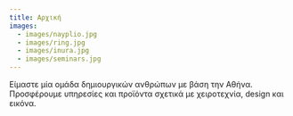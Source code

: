 ```yaml
---
title: Αρχική
images:
  - images/nayplio.jpg
  - images/ring.jpg
  - images/inura.jpg
  - images/seminars.jpg
---
```

Είμαστε μία ομάδα δημιουργικών ανθρώπων με βάση την Αθήνα. Προσφέρουμε υπηρεσίες και προϊόντα σχετικά με χειροτεχνία, design και εικόνα.
